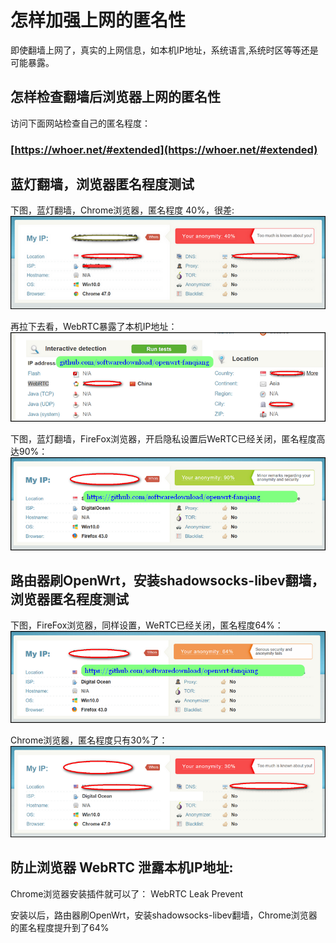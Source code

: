 # 怎样加强上网的匿名性

即使翻墙上网了，真实的上网信息，如本机IP地址，系统语言,系统时区等等还是可能暴露。

## 怎样检查翻墙后浏览器上网的匿名性

访问下面网站检查自己的匿名程度：

### [https://whoer.net/#extended](https://whoer.net/#extended)

## 蓝灯翻墙，浏览器匿名程度测试

下图，蓝灯翻墙，Chrome浏览器，匿名程度 40%，很差:  
![](images/5.2.niming-chrome-lantern.png)


再拉下去看，WebRTC暴露了本机IP地址：  
![](images/5.2.niming-chrome-lantern-webrtc.png)

下图，蓝灯翻墙，FireFox浏览器，开启隐私设置后WeRTC已经关闭，匿名程度高达90%：  
![](images/5.2.niming-firefox-lantern.png)


## 路由器刷OpenWrt，安装shadowsocks-libev翻墙，浏览器匿名程度测试

下图，FireFox浏览器，同样设置，WeRTC已经关闭，匿名程度64%：  
![](images/5.2.niming-firefox-openwrt-shadowsocks.png)

Chrome浏览器，匿名程度只有30%了：  
![](images/5.2.niming-chrome-openwrt-shadowsocks.png)

## 防止浏览器 WebRTC 泄露本机IP地址:

Chrome浏览器安装插件就可以了： WebRTC Leak Prevent

安装以后，路由器刷OpenWrt，安装shadowsocks-libev翻墙，Chrome浏览器的匿名程度提升到了64%